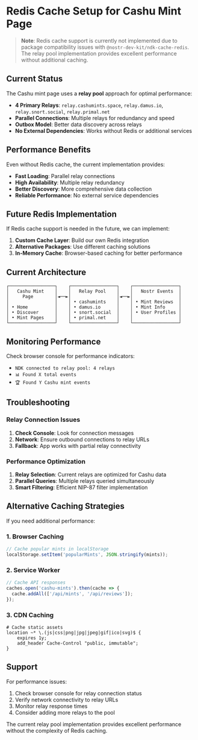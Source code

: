 # Redis Cache Setup for Cashu Mint Page

> **Note**: Redis cache support is currently not implemented due to package compatibility issues with `@nostr-dev-kit/ndk-cache-redis`. The relay pool implementation provides excellent performance without additional caching.

## Current Status

The Cashu mint page uses a **relay pool** approach for optimal performance:

- **4 Primary Relays**: `relay.cashumints.space`, `relay.damus.io`, `relay.snort.social`, `relay.primal.net`
- **Parallel Connections**: Multiple relays for redundancy and speed
- **Outbox Model**: Better data discovery across relays
- **No External Dependencies**: Works without Redis or additional services

## Performance Benefits

Even without Redis cache, the current implementation provides:

- **Fast Loading**: Parallel relay connections
- **High Availability**: Multiple relay redundancy
- **Better Discovery**: More comprehensive data collection
- **Reliable Performance**: No external service dependencies

## Future Redis Implementation

If Redis cache support is needed in the future, we can implement:

1. **Custom Cache Layer**: Build our own Redis integration
2. **Alternative Packages**: Use different caching solutions
3. **In-Memory Cache**: Browser-based caching for better performance

## Current Architecture

```
┌─────────────────┐    ┌─────────────────┐    ┌─────────────────┐
│   Cashu Mint    │    │   Relay Pool    │    │   Nostr Events  │
│     Page        │◄──►│                 │◄──►│                 │
│                 │    │ • cashumints    │    │ • Mint Reviews  │
│ • Home          │    │ • damus.io      │    │ • Mint Info     │
│ • Discover      │    │ • snort.social  │    │ • User Profiles │
│ • Mint Pages    │    │ • primal.net    │    │                 │
└─────────────────┘    └─────────────────┘    └─────────────────┘
```

## Monitoring Performance

Check browser console for performance indicators:

- `NDK connected to relay pool: 4 relays`
- `📊 Found X total events`
- `🏆 Found Y Cashu mint events`

## Troubleshooting

### Relay Connection Issues

1. **Check Console**: Look for connection messages
2. **Network**: Ensure outbound connections to relay URLs
3. **Fallback**: App works with partial relay connectivity

### Performance Optimization

1. **Relay Selection**: Current relays are optimized for Cashu data
2. **Parallel Queries**: Multiple relays queried simultaneously
3. **Smart Filtering**: Efficient NIP-87 filter implementation

## Alternative Caching Strategies

If you need additional performance:

### 1. Browser Caching
```javascript
// Cache popular mints in localStorage
localStorage.setItem('popularMints', JSON.stringify(mints));
```

### 2. Service Worker
```javascript
// Cache API responses
caches.open('cashu-mints').then(cache => {
  cache.addAll(['/api/mints', '/api/reviews']);
});
```

### 3. CDN Caching
```nginx
# Cache static assets
location ~* \.(js|css|png|jpg|jpeg|gif|ico|svg)$ {
    expires 1y;
    add_header Cache-Control "public, immutable";
}
```

## Support

For performance issues:
1. Check browser console for relay connection status
2. Verify network connectivity to relay URLs
3. Monitor relay response times
4. Consider adding more relays to the pool

The current relay pool implementation provides excellent performance without the complexity of Redis caching. 